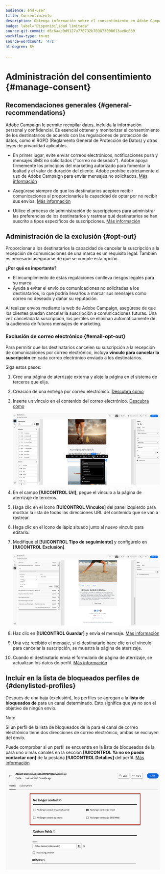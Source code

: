 ```yaml
---
audience: end-user
title: Consentimiento
description: Obtenga información sobre el consentimiento en Adobe Campaign Web
badge: label="Disponibilidad limitada"
source-git-commit: d6c6aac9d9127a770732b709873008613ae8c639
workflow-type: tm+mt
source-wordcount: '471'
ht-degree: 8%

---
```


# Administración del consentimiento {#manage-consent}

## Recomendaciones generales {#general-recommendations}

Adobe Campaign le permite recopilar datos, incluida la información personal y confidencial. Es esencial obtener y monitorizar el consentimiento de los destinatarios de acuerdo con las regulaciones de protección de datos, como el RGPD (Reglamento General de Protección de Datos) y otras leyes de privacidad aplicables.

* En primer lugar, evite enviar correos electrónicos, notificaciones push y mensajes SMS no solicitados (&quot;correo no deseado&quot;). Adobe apoya firmemente los principios del marketing autorizado para fomentar la lealtad y el valor de duración del cliente. Adobe prohíbe estrictamente el uso de Adobe Campaign para enviar mensajes no solicitados. [Más información](#denylisted-profiles)

* Asegúrese siempre de que los destinatarios acepten recibir comunicaciones al proporcionarles la capacidad de optar por no recibir sus envíos<!-- and keep honoring opt-out requests as quickly as possible-->. [Más información](#opt-out)

* Utilice el proceso de administración de suscripciones para administrar las preferencias de los destinatarios y rastrear qué destinatarios se han suscrito a tipos específicos de suscripciones. [Más información](../../delivery/using/about-services-and-subscriptions.md)

## Administración de la exclusión {#opt-out}

Proporcionar a los destinatarios la capacidad de cancelar la suscripción a la recepción de comunicaciones de una marca es un requisito legal. También es necesario asegurarse de que se cumple esta opción. <!--Learn more about the applicable legislation in the [Adobe Campaign Classic v7 documentation](https://experienceleague.adobe.com/docs/campaign-classic/using/getting-started/privacy/privacy-and-recommendations.html#privacy-regulations){target="_blank"}.-->

**¿Por qué es importante?**

* El incumplimiento de estas regulaciones conlleva riesgos legales para su marca.
* Ayuda a evitar el envío de comunicaciones no solicitadas a los destinatarios, lo que podría llevarlos a marcar sus mensajes como correo no deseado y dañar su reputación.

Al realizar envíos mediante la web de Adobe Campaign, asegúrese de que los clientes puedan cancelar la suscripción a comunicaciones futuras. Una vez cancelada la suscripción, los perfiles se eliminan automáticamente de la audiencia de futuros mensajes de marketing.

### Exclusión de correo electrónico {#email-opt-out}

Para permitir que los destinatarios cancelen su suscripción a la recepción de comunicaciones por correo electrónico, incluya **vínculo para cancelar la suscripción** en cada correo electrónico enviado a los destinatarios.

Siga estos pasos:

1. Cree una página de aterrizaje externa y aloje la página en el sistema de terceros que elija.

1. Creación de una entrega por correo electrónico. [Descubra cómo](../email/create-email.md)

1. Inserte un vínculo en el contenido del correo electrónico. [Descubra cómo](../email/message-tracking.md#insert-links)

   ![Insertar vínculo en el contenido del correo electrónico](../email/assets/message-tracking-insert-link.png)

1. En el campo **[!UICONTROL Url]**, pegue el vínculo a la página de aterrizaje de terceros.

1. Haga clic en el icono **[!UICONTROL Vínculos]** del panel izquierdo para mostrar la lista de todas las direcciones URL del contenido que se van a rastrear.

1. Haga clic en el icono de lápiz situado junto al nuevo vínculo para editarlo.

1. Modifique el **[!UICONTROL Tipo de seguimiento]** y configúrelo en **[!UICONTROL Exclusión]**.

   ![Editar tipo de seguimiento para la exclusión](../email/assets/message-tracking-edit-a-link.png)

1. Haz clic en **[!UICONTROL Guardar]** y envía el mensaje. [Más información](../monitor/prepare-send.md)

1. Una vez recibido el mensaje, si el destinatario hace clic en el vínculo para cancelar la suscripción, se muestra la página de aterrizaje.

1. Cuando el destinatario envía el formulario de página de aterrizaje, se actualizan los datos de perfil. [Más información](#denylisted-profiles)

<!--Any other option available such as one-click opt-out link or List-Unsubscribe (to include an unsubscribe link in the email header) to enable opt-out in a delivery?-->

## Incluir en la lista de bloqueados perfiles de {#denylisted-profiles}

Después de una baja (exclusión), los perfiles se agregan a la **lista de bloqueados de** para un canal determinado. Esto significa que ya no son el objetivo de ningún envío.

>[!NOTE]
>
>Si un perfil de la lista de bloqueados de la para el canal de correo electrónico tiene dos direcciones de correo electrónico, ambas se excluyen del envío.

Puede comprobar si un perfil se encuentra en la lista de bloqueados de la para uno o más canales en la sección **[!UICONTROL Ya no se puede contactar con]** de la pestaña **[!UICONTROL Detalles]** del perfil. [Más información](../audience/about-recipients.md#access)

![Comprobar el estado de la lista de bloqueados en los detalles del perfil](assets/profile-no-longer-contact.png)

<!--Denylisted status on quarantine list

Additionally, when recipients report your message as spam, or reply to an SMS message with a keyword such as "STOP", their address or phone number is quarantined with the **[!UICONTROL Denylisted]** status. Their profile is updated accordingly.

QUESTION: When a user marks an email as spam, is the profile's No longer contact section also updated? Apparently no (not the same = quarantine vs denylist)

>[!NOTE]
>
>The **[!UICONTROL Denylisted]** status refers to the address only, the profile is not on the denylist, so that the user continues receiving SMS messages and push notifications.

Learn more about Feedback loops in the [Delivery Best Practices Guide](https://experienceleague.adobe.com/docs/deliverability-learn/deliverability-best-practice-guide/transition-process/infrastructure.html#feedback-loops){target="_blank"}.

Learn more on quarantine in the [Campaign v8 (client console) documentation](https://experienceleague.adobe.com/docs/campaign/campaign-v8/send/failures/quarantines.html#non-deliverable-bounces){target="_blank"}.-->